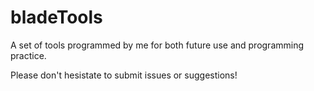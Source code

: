 # bladeTools

A set of tools programmed by me for both future use and programming practice.

Please don't hesistate to submit issues or suggestions!